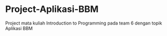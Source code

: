 # Project-Aplikasi-BBM
 Project mata kuliah Introduction to Programming pada team 6 dengan topik Aplikasi BBM
